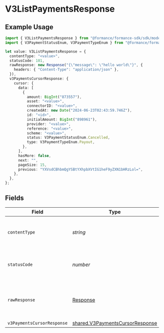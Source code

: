 # V3ListPaymentsResponse

## Example Usage

```typescript
import { V3ListPaymentsResponse } from "@formance/formance-sdk/sdk/models/operations";
import { V3PaymentStatusEnum, V3PaymentTypeEnum } from "@formance/formance-sdk/sdk/models/shared";

let value: V3ListPaymentsResponse = {
  contentType: "<value>",
  statusCode: 101,
  rawResponse: new Response("{\"message\": \"hello world\"}", {
    headers: { "Content-Type": "application/json" },
  }),
  v3PaymentsCursorResponse: {
    cursor: {
      data: [
        {
          amount: BigInt("873557"),
          asset: "<value>",
          connectorID: "<value>",
          createdAt: new Date("2024-06-23T02:43:59.746Z"),
          id: "<id>",
          initialAmount: BigInt("898961"),
          provider: "<value>",
          reference: "<value>",
          scheme: "<value>",
          status: V3PaymentStatusEnum.Cancelled,
          type: V3PaymentTypeEnum.Payout,
        },
      ],
      hasMore: false,
      next: "",
      pageSize: 15,
      previous: "YXVsdCBhbmQgYSBtYXhpbXVtIG1heF9yZXN1bHRzLol=",
    },
  },
};
```

## Fields

| Field                                                                                     | Type                                                                                      | Required                                                                                  | Description                                                                               |
| ----------------------------------------------------------------------------------------- | ----------------------------------------------------------------------------------------- | ----------------------------------------------------------------------------------------- | ----------------------------------------------------------------------------------------- |
| `contentType`                                                                             | *string*                                                                                  | :heavy_check_mark:                                                                        | HTTP response content type for this operation                                             |
| `statusCode`                                                                              | *number*                                                                                  | :heavy_check_mark:                                                                        | HTTP response status code for this operation                                              |
| `rawResponse`                                                                             | [Response](https://developer.mozilla.org/en-US/docs/Web/API/Response)                     | :heavy_check_mark:                                                                        | Raw HTTP response; suitable for custom response parsing                                   |
| `v3PaymentsCursorResponse`                                                                | [shared.V3PaymentsCursorResponse](../../../sdk/models/shared/v3paymentscursorresponse.md) | :heavy_minus_sign:                                                                        | OK                                                                                        |